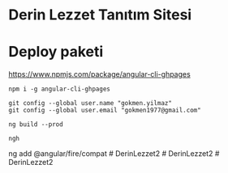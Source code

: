 # Derin Lezzet Tanıtım  Sitesi

# Deploy paketi
https://www.npmjs.com/package/angular-cli-ghpages

````
npm i -g angular-cli-ghpages

git config --global user.name "gokmen.yilmaz"
git config --global user.email "gokmen1977@gmail.com"

ng build --prod

ngh 
````

ng add @angular/fire/compat
#   D e r i n L e z z e t 2  
 #   D e r i n L e z z e t 2  
 #   D e r i n L e z z e t 2  
 